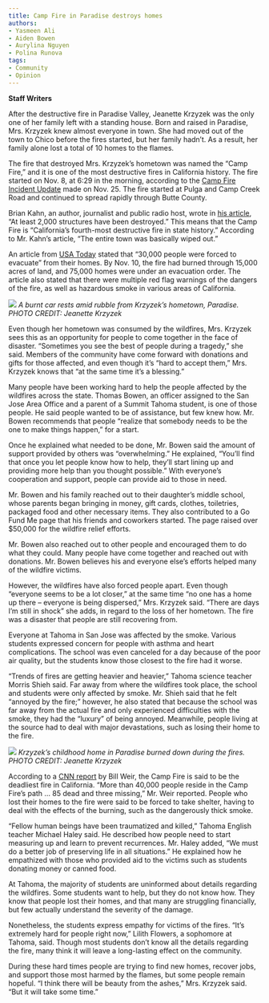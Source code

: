 ```yaml
---
title: Camp Fire in Paradise destroys homes
authors:
- Yasmeen Ali
- Aiden Bowen
- Aurylina Nguyen
- Polina Runova
tags:
- Community
- Opinion
---
```


**Staff Writers**

After the destructive fire in Paradise Valley, Jeanette Krzyzek was the only one of her family left with a standing house. Born and raised in Paradise, Mrs. Krzyzek knew almost everyone in town. She had moved out of the town to Chico before the fires started, but her family hadn’t. As a result, her family alone lost a total of 10 homes to the flames.

The fire that destroyed Mrs. Krzyzek’s hometown was named the “Camp Fire,” and it is one of the most destructive fires in California history. The fire started on Nov. 8, at 6:29 in the morning, according to the [Camp Fire Incident Update](http://cdfdata.fire.ca.gov/admin8327985/cdf/images/incidentfile2277_4326.pdf) made on Nov. 25. The fire started at Pulga and Camp Creek Road and continued to spread rapidly through Butte County.

Brian Kahn, an author, journalist and public radio host, wrote in [his article](https://earther.gizmodo.com/paradise-lost-the-camp-fire-has-reportedly-burned-an-e-1830333145), “At least 2,000 structures have been destroyed.” This means that the Camp Fire is “California’s fourth-most destructive fire in state history.” According to Mr. Kahn’s article, “The entire town was basically wiped out.”

An article from [USA Today](https://www.usatoday.com/story/news/nation/2018/11/09/camp-fire-paradise-california-destroyed-evacuations/1940450002/) stated that “30,000 people were forced to evacuate” from their homes. By Nov. 10, the fire had burned through 15,000 acres of land, and 75,000 homes were under an evacuation order. The article also stated that there were multiple red flag warnings of the dangers of the fire, as well as hazardous smoke in various areas of California.

![](https://summitpsnewsorg.files.wordpress.com/2018/12/wildfire5.jpg?w=1024)
*A burnt car rests amid rubble from Krzyzek’s hometown, Paradise. PHOTO CREDIT: Jeanette Krzyzek*

Even though her hometown was consumed by the wildfires, Mrs. Krzyzek sees this as an opportunity for people to come together in the face of disaster. “Sometimes you see the best of people during a tragedy,” she said. Members of the community have come forward with donations and gifts for those affected, and even though it’s “hard to accept them,” Mrs. Krzyzek knows that “at the same time it’s a blessing.”

Many people have been working hard to help the people affected by the wildfires across the state. Thomas Bowen, an officer assigned to the San Jose Area Office and a parent of a Summit Tahoma student, is one of those people. He said people wanted to be of assistance, but few knew how. Mr. Bowen recommends that people “realize that somebody needs to be the one to make things happen,” for a start.

Once he explained what needed to be done, Mr. Bowen said the amount of support provided by others was “overwhelming.” He explained, “You’ll find that once you let people know how to help, they’ll start lining up and providing more help than you thought possible.” With everyone’s cooperation and support, people can provide aid to those in need.

Mr. Bowen and his family reached out to their daughter’s middle school, whose parents began bringing in money, gift cards, clothes, toiletries, packaged food and other necessary items. They also contributed to a Go Fund Me page that his friends and coworkers started. The page raised over $50,000 for the wildfire relief efforts.

Mr. Bowen also reached out to other people and encouraged them to do what they could. Many people have come together and reached out with donations. Mr. Bowen believes his and everyone else’s efforts helped many of the wildfire victims.

However, the wildfires have also forced people apart. Even though “everyone seems to be a lot closer,” at the same time “no one has a home up there – everyone is being dispersed,” Mrs. Krzyzek said. “There are days I’m still in shock” she adds, in regard to the loss of her hometown. The fire was a disaster that people are still recovering from.

Everyone at Tahoma in San Jose was affected by the smoke. Various students expressed concern for people with asthma and heart complications. The school was even canceled for a day because of the poor air quality, but the students know those closest to the fire had it worse.

“Trends of fires are getting heavier and heavier,” Tahoma science teacher Morris Shieh said. Far away from where the wildfires took place, the school and students were only affected by smoke. Mr. Shieh said that he felt “annoyed by the fire;” however, he also stated that because the school was far away from the actual fire and only experienced difficulties with the smoke, they had the “luxury” of being annoyed. Meanwhile, people living at the source had to deal with major devastations, such as losing their home to the fire.

![](https://summitpsnewsorg.files.wordpress.com/2018/12/wildfire3.JeanetteKrzyzek.jpg?w=400&h=300)
*Krzyzek’s childhood home in Paradise burned down during the fires. PHOTO CREDIT: Jeanette Krzyzek*

According to a [CNN report](https://www.cnn.com/2018/12/10/us/california-wildfires-climate-weir-wxc/index.html) by Bill Weir, the Camp Fire is said to be the deadliest fire in California. “More than 40,000 people reside in the Camp Fire’s path … 85 dead and three missing,” Mr. Weir reported. People who lost their homes to the fire were said to be forced to take shelter, having to deal with the effects of the burning, such as the dangerously thick smoke.

“Fellow human beings have been traumatized and killed,” Tahoma English teacher Michael Haley said. He described how people need to start measuring up and learn to prevent recurrences. Mr. Haley added, “We must do a better job of preserving life in all situations.” He explained how he empathized with those who provided aid to the victims such as students donating money or canned food.

At Tahoma, the majority of students are uninformed about details regarding the wildfires. Some students want to help, but they do not know how. They know that people lost their homes, and that many are struggling financially, but few actually understand the severity of the damage.

Nonetheless, the students express empathy for victims of the fires. “It’s extremely hard for people right now,” Lilith Flowers, a sophomore at Tahoma, said. Though most students don’t know all the details regarding the fire, many think it will leave a long-lasting effect on the community.

During these hard times people are trying to find new homes, recover jobs, and support those most harmed by the flames, but some people remain hopeful. “I think there will be beauty from the ashes,” Mrs. Krzyzek said. “But it will take some time.”